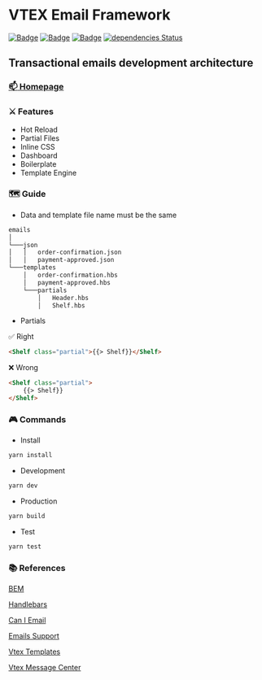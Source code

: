 # VTEX Email Framework

 [![Badge](https://img.shields.io/github/package-json/v/crisfeit/vtex-email-framework)](https://github.com/CrisFeit/vtex-email-framework/releases) [![Badge](https://img.shields.io/badge/%20yarn->=_1-blue?logo=yarn)](https://classic.yarnpkg.com) [![Badge](https://img.shields.io/badge/%20node.js-%20%3E%3D_14-brightgreen?logo=node.js)](https://nodejs.org) [![dependencies Status](https://status.david-dm.org/gh/CrisFeit/vtex-email-framework.svg)](https://github.com/CrisFeit/vtex-email-framework/blob/master/package.json)

## Transactional emails development architecture

### [:mailbox: Homepage](https://github.com/crisfeit/vtex-email-framework)

### :crossed_swords: Features

* Hot Reload
* Partial Files
* Inline CSS
* Dashboard
* Boilerplate
* Template Engine

### :world_map: Guide

* Data and template file name must be the same

```bash
emails
│
└───json
│   │   order-confirmation.json
│   │   payment-approved.json
└───templates
    │   order-confirmation.hbs
    │   payment-approved.hbs
    └───partials
        │   Header.hbs
        │   Shelf.hbs
```

* Partials

:white_check_mark: Right

```html
<Shelf class="partial">{{> Shelf}}</Shelf>
```

:x: Wrong

```html
<Shelf class="partial">
    {{> Shelf}}
</Shelf>
```

### :video_game: Commands

* Install

```bash
yarn install
```

* Development

```bash
yarn dev
```

* Production

```bash
yarn build
```

* Test

```bash
yarn test
```

### :books: References

[BEM](https://www.integralist.co.uk/posts/bem)

[Handlebars](https://handlebarsjs.com/)  

[Can I Email](https://www.caniemail.com/)

[Emails Support](https://www.campaignmonitor.com/css/)  

[Vtex Templates](https://help.vtex.com/tutorial/list-of-e-mail-templates-in-the-message-center--3g2S2kqBOoSGcCaqMYK2my)  

[Vtex Message Center](https://help.vtex.com/en/tracks/transactional-emails--6IkJwttMw5T84mlY9RifRP/5uvq01BDu6nnDEJpseR1aH)
